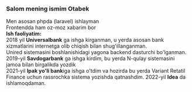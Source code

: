 ### Salom mening ismim Otabek
Men asosan phpda (laravel) ishlayman<br>
Frontendda ham oz-moz xabarim bor<br>
**Ish faoliyatim:**<br>
2018 yil **Universalbank** ga ishga kirganman, u yerda asosan bank xizmatlarini internetga olib chiqish bilan shug'illanganman.<br>
Unired sistemasini boshlanishidagi yagona backend dasturchi bo'lganman.<br>
2019-yil **Savdogarbank** ga ishga kirdim, bu yerda N-qulay sistemasini jamoa bilan birgalikda yozdik<br>
2021-yil **Ipak yo'li bank**iga ishga o'tdim va hozirda bu yerda Variant Retatil Finance uchun rassrochka sistema yozishda qatnashdim.
2022-yil **Idea** da ishlamoqdaman. 

<!--
**RahmonovOtabek/RahmonovOtabek** is a ✨ _special_ ✨ repository because its `README.md` (this file) appears on your GitHub profile.

Here are some ideas to get you started:

- 🔭 I’m currently working on ...
- 🌱 I’m currently learning ...
- 👯 I’m looking to collaborate on ...
- 🤔 I’m looking for help with ...
- 💬 Ask me about ...
- 📫 How to reach me: ...
- 😄 Pronouns: ...
- ⚡ Fun fact: ...
-->
